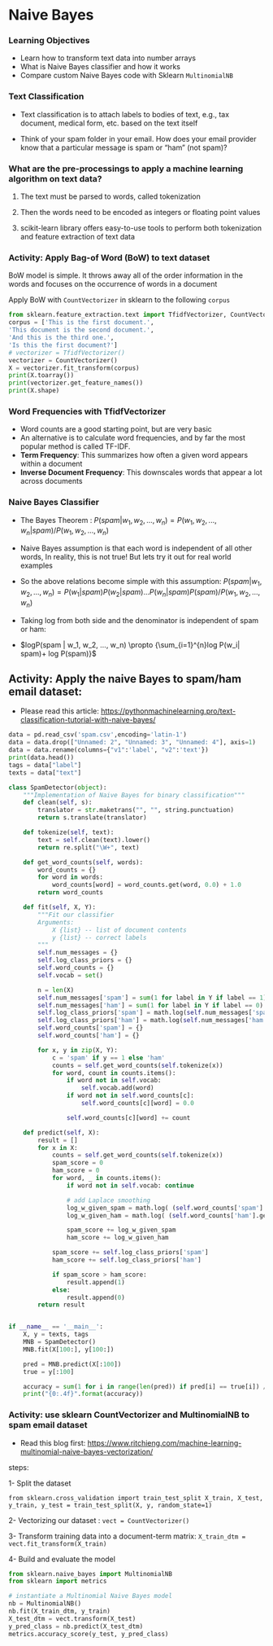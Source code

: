 # Naive Bayes

### Learning Objectives
- Learn how to transform text data into number arrays
- What is Naive Bayes classifier and how it works
- Compare custom Naive Bayes code with Sklearn `MultinomialNB`

### Text Classification

- Text classification is to attach labels to bodies of text, e.g., tax document, medical form, etc. based on the text itself

- Think of your spam folder in your email. How does your email provider know that a particular message is spam or “ham” (not spam)?

### What are the pre-processings to apply a machine learning algorithm on text data?

1. The text must be parsed to words, called tokenization

2. Then the words need to be encoded as integers or floating point values

3. scikit-learn library offers easy-to-use tools to perform both tokenization and feature extraction of text data

### Activity: Apply Bag-of Word (BoW) to text dataset

BoW model is simple. It throws away all of the order information in the words and focuses on the occurrence of words in a document

Apply BoW with `CountVectorizer` in sklearn to the following `corpus`

```python
from sklearn.feature_extraction.text import TfidfVectorizer, CountVectorizer
corpus = ['This is the first document.',
'This document is the second document.',
'And this is the third one.',
'Is this the first document?']
# vectorizer = TfidfVectorizer()
vectorizer = CountVectorizer()
X = vectorizer.fit_transform(corpus)
print(X.toarray())
print(vectorizer.get_feature_names())
print(X.shape)
```
### Word Frequencies with TfidfVectorizer

- Word counts are a good starting point, but are very basic
- An alternative is to calculate word frequencies, and by far the most popular method is called TF-IDF.
- **Term Frequency**: This summarizes how often a given word appears within a document
- **Inverse Document Frequency**: This downscales words that appear a lot across documents

### Naive Bayes Classifier

- The Bayes Theorem : $P(spam | w_1, w_2, ..., w_n) = {P(w_1, w_2, ..., w_n | spam)}/{P(w_1, w_2, ..., w_n)}$

- Naive Bayes assumption is that each word is independent of all other words, In reality, this is not true! But lets try it out for real world examples

- So the above relations become simple with this assumption: $P(spam | w_1, w_2, ..., w_n) = {P(w_1| spam)P(w_2| spam) ... P(w_n| spam)P(spam)}/{P(w_1, w_2, ..., w_n)}$

- Taking log from both side and the denominator is independent of spam or ham:

- $logP(spam | w_1, w_2, ..., w_n) \propto {\sum_{i=1}^{n}log P(w_i| spam)+ log P(spam)}$

## Activity: Apply the naive Bayes to spam/ham email dataset:

- Please read this article: https://pythonmachinelearning.pro/text-classification-tutorial-with-naive-bayes/

```python
data = pd.read_csv('spam.csv',encoding='latin-1')
data = data.drop(["Unnamed: 2", "Unnamed: 3", "Unnamed: 4"], axis=1)
data = data.rename(columns={"v1":'label', "v2":'text'})
print(data.head())
tags = data["label"]
texts = data["text"]
```
```python
class SpamDetector(object):
    """Implementation of Naive Bayes for binary classification"""
    def clean(self, s):
        translator = str.maketrans("", "", string.punctuation)
        return s.translate(translator)

    def tokenize(self, text):
        text = self.clean(text).lower()
        return re.split("\W+", text)

    def get_word_counts(self, words):
        word_counts = {}
        for word in words:
            word_counts[word] = word_counts.get(word, 0.0) + 1.0
        return word_counts

    def fit(self, X, Y):
        """Fit our classifier
        Arguments:
            X {list} -- list of document contents
            y {list} -- correct labels
        """
        self.num_messages = {}
        self.log_class_priors = {}
        self.word_counts = {}
        self.vocab = set()

        n = len(X)
        self.num_messages['spam'] = sum(1 for label in Y if label == 1)
        self.num_messages['ham'] = sum(1 for label in Y if label == 0)
        self.log_class_priors['spam'] = math.log(self.num_messages['spam'] / n)
        self.log_class_priors['ham'] = math.log(self.num_messages['ham'] / n)
        self.word_counts['spam'] = {}
        self.word_counts['ham'] = {}

        for x, y in zip(X, Y):
            c = 'spam' if y == 1 else 'ham'
            counts = self.get_word_counts(self.tokenize(x))
            for word, count in counts.items():
                if word not in self.vocab:
                    self.vocab.add(word)
                if word not in self.word_counts[c]:
                    self.word_counts[c][word] = 0.0

                self.word_counts[c][word] += count

    def predict(self, X):
        result = []
        for x in X:
            counts = self.get_word_counts(self.tokenize(x))
            spam_score = 0
            ham_score = 0
            for word, _ in counts.items():
                if word not in self.vocab: continue

                # add Laplace smoothing
                log_w_given_spam = math.log( (self.word_counts['spam'].get(word, 0.0) + 1) / (self.num_messages['spam'] + len(self.vocab)) )
                log_w_given_ham = math.log( (self.word_counts['ham'].get(word, 0.0) + 1) / (self.num_messages['ham'] + len(self.vocab)) )

                spam_score += log_w_given_spam
                ham_score += log_w_given_ham

            spam_score += self.log_class_priors['spam']
            ham_score += self.log_class_priors['ham']

            if spam_score > ham_score:
                result.append(1)
            else:
                result.append(0)
        return result


if __name__ == '__main__':
    X, y = texts, tags
    MNB = SpamDetector()
    MNB.fit(X[100:], y[100:])

    pred = MNB.predict(X[:100])
    true = y[:100]

    accuracy = sum(1 for i in range(len(pred)) if pred[i] == true[i]) / float(len(pred))
    print("{0:.4f}".format(accuracy))
```

### Activity: use sklearn CountVectorizer and MultinomialNB to spam email dataset

- Read this blog first: https://www.ritchieng.com/machine-learning-multinomial-naive-bayes-vectorization/

steps:

1- Split the dataset

`from sklearn.cross_validation import train_test_split
X_train, X_test, y_train, y_test = train_test_split(X, y, random_state=1)`

2- Vectorizing our dataset : `vect = CountVectorizer()`

3- Transform training data into a document-term matrix: `X_train_dtm = vect.fit_transform(X_train)`

4- Build and evaluate the model

```python
from sklearn.naive_bayes import MultinomialNB
from sklearn import metrics

# instantiate a Multinomial Naive Bayes model
nb = MultinomialNB()
nb.fit(X_train_dtm, y_train)
X_test_dtm = vect.transform(X_test)
y_pred_class = nb.predict(X_test_dtm)
metrics.accuracy_score(y_test, y_pred_class)
```
